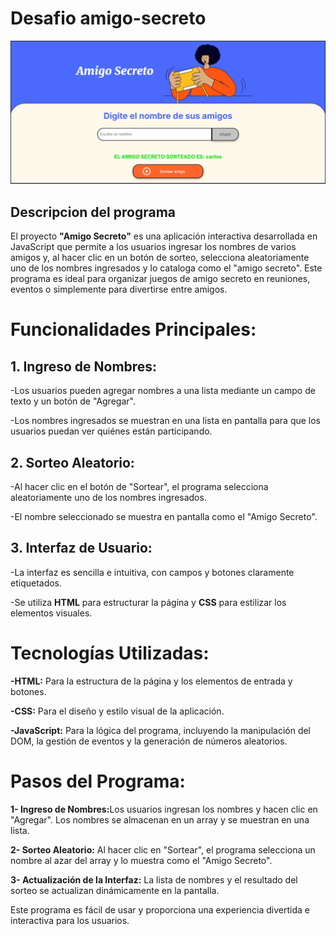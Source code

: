 <h1>Desafio amigo-secreto</h1>

![imagen de portada](https://github.com/AleexanderEstrada/amigo-secreto/blob/main/Amigo%20secreto.png)

<h2>Descripcion del programa</h2>

<p>El proyecto <strong>"Amigo Secreto"</strong> es una aplicación interactiva desarrollada en JavaScript que permite a los usuarios ingresar los nombres de varios amigos y, al hacer clic en un botón de sorteo, selecciona aleatoriamente uno de los nombres ingresados y lo cataloga como el "amigo secreto". Este programa es ideal para organizar juegos de amigo secreto en reuniones, eventos o simplemente para divertirse entre amigos.</p>

<h1>Funcionalidades Principales:</h1>

<h2>1. Ingreso de Nombres:</h2>

<p>-Los usuarios pueden agregar nombres a una lista mediante un campo de texto y un botón de "Agregar".

-Los nombres ingresados se muestran en una lista en pantalla para que los usuarios puedan ver quiénes están participando.</p>

<h2>2. Sorteo Aleatorio:</h2>

<p>-Al hacer clic en el botón de "Sortear", el programa selecciona aleatoriamente uno de los nombres ingresados.

-El nombre seleccionado se muestra en pantalla como el "Amigo Secreto".</p>

<h2>3. Interfaz de Usuario:</h2>

<p>-La interfaz es sencilla e intuitiva, con campos y botones claramente etiquetados.

-Se utiliza <strong>HTML</strong> para estructurar la página y <strong>CSS</strong> para estilizar los elementos visuales.</p>

<h1>Tecnologías Utilizadas:</h1>

<P><strong>-HTML:</strong> Para la estructura de la página y los elementos de entrada y botones.

<strong>-CSS:</strong> Para el diseño y estilo visual de la aplicación.

<strong>-JavaScript:</strong> Para la lógica del programa, incluyendo la manipulación del DOM, la gestión de eventos y la generación de números aleatorios.</P>

<h1>Pasos del Programa:</h1>

<p><strong>1- Ingreso de Nombres:</strong>Los usuarios ingresan los nombres y hacen clic en "Agregar". Los nombres se almacenan en un array y se muestran en una lista.

<strong>2- Sorteo Aleatorio:</strong> Al hacer clic en "Sortear", el programa selecciona un nombre al azar del array y lo muestra como el "Amigo Secreto".

<strong>3- Actualización de la Interfaz:</strong> La lista de nombres y el resultado del sorteo se actualizan dinámicamente en la pantalla.</p>

<p>Este programa es fácil de usar y proporciona una experiencia divertida e interactiva para los usuarios.</p>




